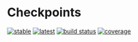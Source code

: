 # Checkpoints
[![stable](https://img.shields.io/badge/docs-stable-blue.svg)](https://doc.invenia.ca/invenia/Checkpoints.jl/master)
[![latest](https://img.shields.io/badge/docs-latest-blue.svg)](https://doc.invenia.ca/invenia/Checkpoints.jl/master)
[![build status](https://gitlab.invenia.ca/invenia/Checkpoints.jl/badges/master/build.svg)](https://gitlab.invenia.ca/invenia/Checkpoints.jl/commits/master)
[![coverage](https://gitlab.invenia.ca/invenia/Checkpoints.jl/badges/master/coverage.svg)](https://gitlab.invenia.ca/invenia/Checkpoints.jl/commits/master)
